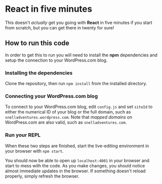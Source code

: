 # React in five minutes

This doesn't _actually_ get you going with **React** in five minutes if you start from scratch, but you can get there in twenty for sure!

## How to run this code

In order to get this to run you will need to install the **npm** dependencies and setup the connection to your WordPress.com blog.

### Installing the dependencies

Clone the repository, then run `npm install` from the installed directory.

### Connecting your WordPress.com blog

To connect to your WordPress.com blog, edit `config.js` and set `siteId` to either the numerical ID of your blog or the full domain, such as `snelladventures.wordpress.com`. Note that _mapped domains_ on WordPress.com are also valid, such as `snelladventures.com`.

### Run your REPL

When these two steps are finished, start the live-editing environment in your browser with `npm start`.

You should now be able to open up `localhost:4001` in your browser and start to mess with the code. As you make changes, you should notice almost immediate updates in the browser. If something doesn't reload properly, simply refresh the browser.

